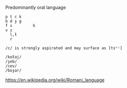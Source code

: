 Predominantly oral language

```
p t c k
b d ɟ g
f s         h
v z
  l,ł
  r

/c/ is strongly aspirated and may surface as [tsʰʲ]

/kołaj/
/ɟeb/
/cev/
/boɟar/
```

https://en.wikipedia.org/wiki/Romani_language
